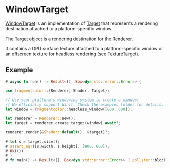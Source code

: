 # WindowTarget

[WindowTarget](https://fragmentcolor.org/api/targets/windowtarget) is an implementation of [Target](https://fragmentcolor.org/api/core/target) that represents a rendering destination attached to a platform-specific window.

The [Target](https://fragmentcolor.org/api/core/target) object is a rendering destination for the [Renderer](https://fragmentcolor.org/api/core/renderer).

It contains a GPU surface texture attached to a platform-specific window or an offscreen texture for headless rendering (see [TextureTarget](https://fragmentcolor.org/api/targets/texturetarget)).

## Example

```rust
# async fn run() -> Result<(), Box<dyn std::error::Error>> {

use fragmentcolor::{Renderer, Shader, Target};

// Use your platform's windowing system to create a window.
// We officially support Winit. Check the examples folder for details.
let window = fragmentcolor::headless_window([800, 600]);

let renderer = Renderer::new();
let target = renderer.create_target(window).await?;

renderer.render(&Shader::default(), &target)?;

# let s = target.size();
# assert_eq!([s.width, s.height], [800, 600]);
# Ok(())
# }
# fn main() -> Result<(), Box<dyn std::error::Error>> { pollster::block_on(run()) }
```
